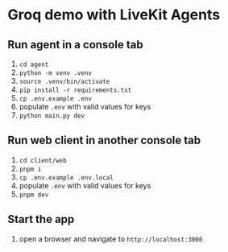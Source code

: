 # Groq demo with LiveKit Agents

## Run agent in a console tab
1. `cd agent`
2. `python -m venv .venv`
3. `source .venv/bin/activate`
4. `pip install -r requirements.txt`
5. `cp .env.example .env`
6. populate `.env` with valid values for keys
7. `python main.py dev`

## Run web client in another console tab 
1. `cd client/web`
2. `pnpm i`
3. `cp .env.example .env.local`
4. populate `.env` with valid values for keys
5. `pnpm dev`

## Start the app
1. open a browser and navigate to `http://localhost:3000`
